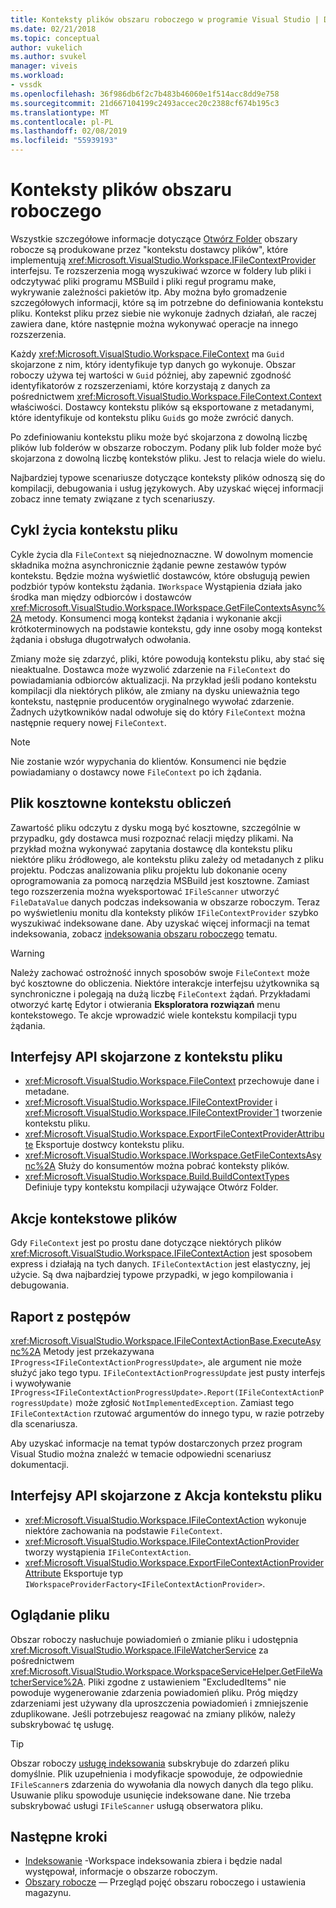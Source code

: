 ```yaml
---
title: Konteksty plików obszaru roboczego w programie Visual Studio | Dokumentacja firmy Microsoft
ms.date: 02/21/2018
ms.topic: conceptual
author: vukelich
ms.author: svukel
manager: viveis
ms.workload:
- vssdk
ms.openlocfilehash: 36f986db6f2c7b483b46060e1f514acc8dd9e758
ms.sourcegitcommit: 21d667104199c2493accec20c2388cf674b195c3
ms.translationtype: MT
ms.contentlocale: pl-PL
ms.lasthandoff: 02/08/2019
ms.locfileid: "55939193"
---
```

# <a name="workspace-file-contexts"></a>Konteksty plików obszaru roboczego

Wszystkie szczegółowe informacje dotyczące [Otwórz Folder](../ide/develop-code-in-visual-studio-without-projects-or-solutions.md) obszary robocze są produkowane przez "kontekstu dostawcy plików", które implementują <xref:Microsoft.VisualStudio.Workspace.IFileContextProvider> interfejsu. Te rozszerzenia mogą wyszukiwać wzorce w foldery lub pliki i odczytywać pliki programu MSBuild i pliki reguł programu make, wykrywanie zależności pakietów itp. Aby można było gromadzenie szczegółowych informacji, które są im potrzebne do definiowania kontekstu pliku. Kontekst pliku przez siebie nie wykonuje żadnych działań, ale raczej zawiera dane, które następnie można wykonywać operacje na innego rozszerzenia.

Każdy <xref:Microsoft.VisualStudio.Workspace.FileContext> ma `Guid` skojarzone z nim, który identyfikuje typ danych go wykonuje. Obszar roboczy używa tej wartości w `Guid` później, aby zapewnić zgodność identyfikatorów z rozszerzeniami, które korzystają z danych za pośrednictwem <xref:Microsoft.VisualStudio.Workspace.FileContext.Context> właściwości. Dostawcy kontekstu plików są eksportowane z metadanymi, które identyfikuje od kontekstu pliku `Guid`s go może zwrócić danych.

Po zdefiniowaniu kontekstu pliku może być skojarzona z dowolną liczbę plików lub folderów w obszarze roboczym. Podany plik lub folder może być skojarzona z dowolną liczbę kontekstów pliku. Jest to relacja wiele do wielu.

Najbardziej typowe scenariusze dotyczące konteksty plików odnoszą się do kompilacji, debugowania i usług językowych. Aby uzyskać więcej informacji zobacz inne tematy związane z tych scenariuszy.

## <a name="file-context-lifecycle"></a>Cykl życia kontekstu pliku

Cykle życia dla `FileContext` są niejednoznaczne. W dowolnym momencie składnika można asynchronicznie żądanie pewne zestawów typów kontekstu. Będzie można wyświetlić dostawców, które obsługują pewien podzbiór typów kontekstu żądania. `IWorkspace` Wystąpienia działa jako środka man między odbiorców i dostawców <xref:Microsoft.VisualStudio.Workspace.IWorkspace.GetFileContextsAsync%2A> metody. Konsumenci mogą kontekst żądania i wykonanie akcji krótkoterminowych na podstawie kontekstu, gdy inne osoby mogą kontekst żądania i obsługa długotrwałych odwołania.

Zmiany może się zdarzyć, pliki, które powodują kontekstu pliku, aby stać się nieaktualne. Dostawca może wyzwolić zdarzenie na `FileContext` do powiadamiania odbiorców aktualizacji. Na przykład jeśli podano kontekstu kompilacji dla niektórych plików, ale zmiany na dysku unieważnia tego kontekstu, następnie producentów oryginalnego wywołać zdarzenie. Żadnych użytkowników nadal odwołuje się do który `FileContext` można następnie requery nowej `FileContext`.

>[!NOTE]
>Nie zostanie wzór wypychania do klientów. Konsumenci nie będzie powiadamiany o dostawcy nowe `FileContext` po ich żądania.

## <a name="expensive-file-context-computations"></a>Plik kosztowne kontekstu obliczeń

Zawartość pliku odczytu z dysku mogą być kosztowne, szczególnie w przypadku, gdy dostawca musi rozpoznać relacji między plikami. Na przykład można wykonywać zapytania dostawcę dla kontekstu pliku niektóre pliku źródłowego, ale kontekstu pliku zależy od metadanych z pliku projektu. Podczas analizowania pliku projektu lub dokonanie oceny oprogramowania za pomocą narzędzia MSBuild jest kosztowne. Zamiast tego rozszerzenia można wyeksportować `IFileScanner` utworzyć `FileDataValue` danych podczas indeksowania w obszarze roboczym. Teraz po wyświetleniu monitu dla konteksty plików `IFileContextProvider` szybko wyszukiwać indeksowane dane. Aby uzyskać więcej informacji na temat indeksowania, zobacz [indeksowania obszaru roboczego](workspace-indexing.md) tematu.

>[!WARNING]
>Należy zachować ostrożność innych sposobów swoje `FileContext` może być kosztowne do obliczenia. Niektóre interakcje interfejsu użytkownika są synchroniczne i polegają na dużą liczbę `FileContext` żądań. Przykładami otworzyć kartę Edytor i otwierania **Eksploratora rozwiązań** menu kontekstowego. Te akcje wprowadzić wiele kontekstu kompilacji typu żądania.

## <a name="file-context-related-apis"></a>Interfejsy API skojarzone z kontekstu pliku

- <xref:Microsoft.VisualStudio.Workspace.FileContext> przechowuje dane i metadane.
- <xref:Microsoft.VisualStudio.Workspace.IFileContextProvider> i <xref:Microsoft.VisualStudio.Workspace.IFileContextProvider`1> tworzenie kontekstu pliku.
- <xref:Microsoft.VisualStudio.Workspace.ExportFileContextProviderAttribute> Eksportuje dostwcy kontekstu pliku.
- <xref:Microsoft.VisualStudio.Workspace.IWorkspace.GetFileContextsAsync%2A> Służy do konsumentów można pobrać konteksty plików.
- <xref:Microsoft.VisualStudio.Workspace.Build.BuildContextTypes> Definiuje typy kontekstu kompilacji używające Otwórz Folder.

## <a name="file-context-actions"></a>Akcje kontekstowe plików

Gdy `FileContext` jest po prostu dane dotyczące niektórych plików <xref:Microsoft.VisualStudio.Workspace.IFileContextAction> jest sposobem express i działają na tych danych. `IFileContextAction` jest elastyczny, jej użycie. Są dwa najbardziej typowe przypadki, w jego kompilowania i debugowania.

## <a name="reporting-progress"></a>Raport z postępów

<xref:Microsoft.VisualStudio.Workspace.IFileContextActionBase.ExecuteAsync%2A> Metody jest przekazywana `IProgress<IFileContextActionProgressUpdate>`, ale argument nie może służyć jako tego typu. `IFileContextActionProgressUpdate` jest pusty interfejs i wywoływanie `IProgress<IFileContextActionProgressUpdate>.Report(IFileContextActionProgressUpdate)` może zgłosić `NotImplementedException`. Zamiast tego `IFileContextAction` rzutować argumentów do innego typu, w razie potrzeby dla scenariusza.

Aby uzyskać informacje na temat typów dostarczonych przez program Visual Studio można znaleźć w temacie odpowiedni scenariusz dokumentacji.

## <a name="file-context-action-related-apis"></a>Interfejsy API skojarzone z Akcja kontekstu pliku

- <xref:Microsoft.VisualStudio.Workspace.IFileContextAction> wykonuje niektóre zachowania na podstawie `FileContext`.
- <xref:Microsoft.VisualStudio.Workspace.IFileContextActionProvider> tworzy wystąpienia `IFileContextAction`.
- <xref:Microsoft.VisualStudio.Workspace.ExportFileContextActionProviderAttribute> Eksportuje typ `IWorkspaceProviderFactory<IFileContextActionProvider>`.

## <a name="file-watching"></a>Oglądanie pliku

Obszar roboczy nasłuchuje powiadomień o zmianie pliku i udostępnia <xref:Microsoft.VisualStudio.Workspace.IFileWatcherService> za pośrednictwem <xref:Microsoft.VisualStudio.Workspace.WorkspaceServiceHelper.GetFileWatcherService%2A>. Pliki zgodne z ustawieniem "ExcludedItems" nie powoduje wygenerowanie zdarzenia powiadomień pliku. Próg między zdarzeniami jest używany dla uproszczenia powiadomień i zmniejszenie zduplikowane. Jeśli potrzebujesz reagować na zmiany plików, należy subskrybować tę usługę.

>[!TIP]
>Obszar roboczy [usługę indeksowania](workspace-indexing.md) subskrybuje do zdarzeń pliku domyślnie. Plik uzupełnienia i modyfikacje spowoduje, że odpowiednie `IFileScanner`s zdarzenia do wywołania dla nowych danych dla tego pliku. Usuwanie pliku spowoduje usunięcie indeksowane dane. Nie trzeba subskrybować usługi `IFileScanner` usługą obserwatora pliku.

## <a name="next-steps"></a>Następne kroki

* [Indeksowanie](workspace-indexing.md) -Workspace indeksowania zbiera i będzie nadal występował, informacje o obszarze roboczym.
* [Obszary robocze](workspaces.md) — Przegląd pojęć obszaru roboczego i ustawienia magazynu.
